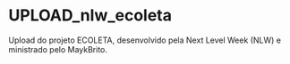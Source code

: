 # UPLOAD_nlw_ecoleta
Upload do projeto ECOLETA, desenvolvido pela Next Level Week (NLW) e ministrado pelo MaykBrito.
